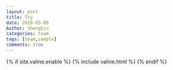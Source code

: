 ```yaml
---
layout: post
title: Try
date: 2020-05-08
Author: Shengbin
categories: team
tags: [team,sample]
comments: true
---
```



<!-- Valine 评论框 start -->
{% if site.valine.enable %}
  {% include valine.html %}
{% endif %}


 